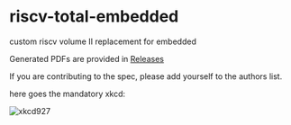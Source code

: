 # riscv-total-embedded
custom riscv volume II replacement for embedded 

Generated PDFs are provided in [Releases](https://github.com/jnk0le/riscv-total-embedded/releases)

If you are contributing to the spec, please add yourself to the authors list.

here goes the mandatory xkcd:

![xkcd927](https://imgs.xkcd.com/comics/standards.png)